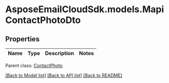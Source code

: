 # AsposeEmailCloudSdk.models.MapiContactPhotoDto
## Properties
Name | Type | Description | Notes
------------ | ------------- | ------------- | -------------

 Parent class: [ContactPhoto](ContactPhoto.md)

[[Back to Model list]](README.md#documentation-for-models) [[Back to API list]](README.md#documentation-for-api-endpoints) [[Back to README]](README.md)


